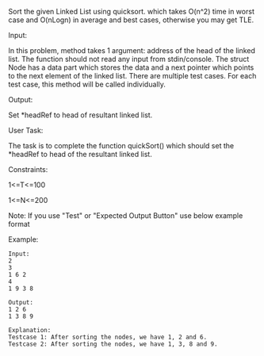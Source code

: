 Sort the given Linked List using quicksort. which takes O(n^2) time in worst case and O(nLogn) in average and best cases, otherwise you may get TLE.

Input:

In this problem, method takes 1 argument: address of the head of the linked list. The function should not read any input from stdin/console.
The struct Node has a data part which stores the data and a next pointer which points to the next element of the linked list.
There are multiple test cases. For each test case, this method will be called individually.

Output:

Set *headRef to head of resultant linked list.

User Task:

The task is to complete the function quickSort() which should set the *headRef to head of the resultant linked list.

Constraints:

1<=T<=100

1<=N<=200


Note: If you use "Test" or "Expected Output Button" use below example format

Example:
```
Input:
2
3
1 6 2
4
1 9 3 8

Output:
1 2 6
1 3 8 9

Explanation:
Testcase 1: After sorting the nodes, we have 1, 2 and 6.
Testcase 2: After sorting the nodes, we have 1, 3, 8 and 9.
